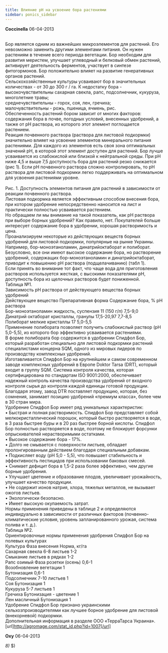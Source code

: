 ```yaml
---
title: Влияние рН на усвоение бора растениями
sidebar: ponics_sidebar
---
```


**Coccinella** 06-04-2013

<br />Бор является одним из важнейших микроэлементов для растений. Его невозможно заменить другими элементами питания. Он нужен растениям в течение всего периода вегетации. Бор необходим для развития меристем, улучшает углеводный и белковый обмен растений, активирует деятельность ферментов, участвует в синтезе фитогормонов. Бор положительно влияет на развитие генеративных органов растений. <br />Сельскохозяйственные культуры усваивают бор в значительных количествах - от 30 до 300 г / га. К недостатку бора - <br />высокочувствительны сахарная свекла, рапс, подсолнечник, кукуруза, многолетние травы; <br />среднечувствительны - горох, соя, лен, гречиха; <br />малочувствительны - рожь, пшеница, ячмень, рис. <br />Обеспеченность растений бором зависит от многих факторов: содержания бора в почве, погодных условий, внесенных удобрений, а также от рН раствора, из которого этот элемент поглощается растением. <br />Реакция почвенного раствора (раствора для листовой подкормки) значительно влияет на усвоение элементов минерального питания растениями. Для каждого из элементов есть своя зона оптимальных значений рН, в которой этот элемент доступен для растений. Бор лучше усваивается из слабокислой или близкой к нейтральной среды. При рН ниже 4,5 и выше 7,5 доступность бора для растений резко снижается (рис 1). Если рН почвенного раствора сложно контролировать, то рН раствора для листовой подкормки легко поддерживать на оптимальном для усвоения растениями уровне. <br /> <br />Рис. 1. Доступность элементов питания для растений в зависимости от реакции почвенного раствора. <br />Листовая подкормка является эффективным способом внесения бора, при котором удобрение непосредственно наносится на лист и практически полностью усваивается растением. <br />Но обращаем ли мы внимание на такой показатель, как рН раствора при выборе борных удобрений? Как правило, нет. Покупателей больше интересует содержание бора в удобрении, хорошая растворимость и цена. <br />Проанализируем некоторые из действующих веществ борных удобрений для листовой подкормки, популярные на рынке Украины. Например, бор-моноэтаноламин, динатрийоктаборат и полиборат. Безусловно, все они имеют высокое содержание бора, но растворение удобрений, содержащих бор-моноэтаноламин и динатрийоктаборат, приводит к повышению рН раствора (подщелачиванию) (табл 1). <br />Если принять во внимание тот факт, что чаще вода для приготовления растворов используется жесткая, с высокими показателями рН, доступность бора из щелочных растворов будет пониженной. <br />Таблица №1.<br />Зависимость рН раствора от действующего вещества борных удобрений<br />Действующее вещество	Препаративная форма	Содержание бора, %	рН раствора<br />Бор-моноэтаноламин	жидкость, суспензия	11 (150 г/л)	7,5-9,0<br />Динатрий октаборат	кристаллы, гранулы	17,5-20,97	7,7-8,5<br />Полиборат	мелкие кристаллы	17	5,0-5,5<br />Применение полибората позволяет получить слабокислый раствор (рН 5,0-5,5), из которого бор эффективно усваивается растениями. <br />В форме полибората бор содержится в удобрении Спидфол Бор, который разработан специально для листовой подкормки растений специалистами концерна SQM, одного из мировых лидеров по производству комплексных удобрений. <br />Изготавливается Спидфол Бор на крупнейшем и самом современном заводе комплексных удобрений в Европе Doktor Tarsa (DRT), который входит в группу SQM. Система контроля качества, которая сертифицирована по стандартам ISO 9001:2000, обеспечивает надежный контроль качества производства удобрений от входного контроля сырья до контроля каждой единицы готовой продукции. Благодаря этому, завод DTR поставляет продукцию, которая, без сомнения, занимает позицию удобрений «премиум класса», более чем в 30 стран мира. <br />Удобрение Спидфол Бор имеет ряд уникальных характеристик:<br />•	Быстрая и полная растворимость. Спидфол Бор представляет собой мелкокристаллический порошок, который быстро растворяется в воде, в 3 раза быстрее буры и в 20 раз быстрее борной кислоты. Спидфол Бор полностью растворяется в воде, поэтому не блокирует форсунки опрыскивателей нерастворимыми остатками. <br />•	Высокое содержание бора - 17%. <br />•	Долго не смывается с поверхности листьев, обладает пролонгированным действием благодаря специальным добавкам. <br />•	Подкисляет воду (рН 5,0 - 5,5), что повышает стабильность и эффективность пестицидов при использовании баковых смесей. <br />•	Снимает дефицит бора в 1,5-2 раза более эффективно, чем другие борные удобрения. <br />•	Улучшает цветение и образование плодов, увеличивает урожайность, улучшает качество продукции. <br />•	Не содержит ионов натрия, хлора, тяжелых металлов, не вызывает ожогов листьев. <br />•	Экологически безопасно. <br />•	Имеет высокую окупаемость затрат. <br />Нормы применения приведены в таблице 2 и определяются индивидуально в зависимости от различных факторов (почвенно-климатические условия, уровень запланированного урожая, система полива и т. д.). <br />Таблица №2.<br />Ориентировочные нормы применения удобрения Спидфол Бор на полевых культурах<br />Культура	Фаза внесения	Норма, кг/га<br />Сахарная свекла	6-8 листьев	1-2<br />	Смыкание листьев в рядках	1-2<br />Рапс озимый	Фаза розетки (осень)	0,6-1<br />	Возобновление вегетации	1<br />	Бутонизация	0,6-1<br />Подсолнечник	7-10 листьев	1<br />Соя	Бутонизация	1<br />Кукуруза	5-7 листьев	1<br />Гречиха	Бутонизация - цветение	1<br />Лен масличный	Бутонизация	1<br />Удобрение Спидфол Бор признано украинскими сельхозпроизводителями как лучшее борное удобрение для листовой (внекорневой) подкормки. <br />Дополнительная информация в разделе ООО «ТерраТарса Украина». <br />[url]http://agromage.com/stat_id.php?id=1007[/url]<br />

**Oxy** 06-04-2013

 *8)* $) 

